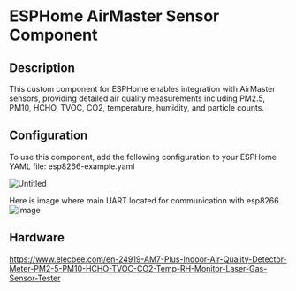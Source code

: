 # ESPHome AirMaster Sensor Component

## Description
This custom component for ESPHome enables integration with AirMaster sensors, providing detailed air quality measurements including PM2.5, PM10, HCHO, TVOC, CO2, temperature, humidity, and particle counts.

## Configuration
To use this component, add the following configuration to your ESPHome YAML file: esp8266-example.yaml

![Untitled](https://github.com/SergiySeletsky/air-master-am7-esphome/assets/1207782/091c8580-1095-4036-999b-27a351b6e21c)

Here is image where main UART located for communication with esp8266
![image](https://github.com/SergiySeletsky/air-master-am7-esphome/assets/1207782/f610847c-1fbe-4455-98dc-433c14e88787)

## Hardware
https://www.elecbee.com/en-24919-AM7-Plus-Indoor-Air-Quality-Detector-Meter-PM2-5-PM10-HCHO-TVOC-CO2-Temp-RH-Monitor-Laser-Gas-Sensor-Tester 
